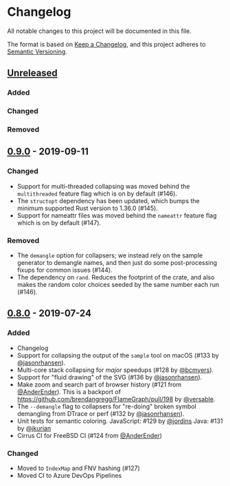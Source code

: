 # Changelog
All notable changes to this project will be documented in this file.

The format is based on [Keep a Changelog](https://keepachangelog.com/en/1.0.0/),
and this project adheres to [Semantic Versioning](https://semver.org/spec/v2.0.0.html).

## [Unreleased]
### Added

### Changed

### Removed

## [0.9.0] - 2019-09-11
### Changed
- Support for multi-threaded collapsing was moved behind the
  `multithreaded` feature flag which is on by default (#146).
- The `structopt` dependency has been updated, which bumps the minimum
  supported Rust version to 1.36.0 (#145).
- Support for nameattr files was moved behind the `nameattr` feature
  flag which is on by default (#147).

### Removed
- The `demangle` option for collapsers; we instead rely on the sample
  generator to demangle names, and then just do some post-processing
  fixups for common issues (#144).
- The dependency on `rand`. Reduces the footprint of the crate, and also
  makes the random color choices seeded by the same number each run
  (#146).

## [0.8.0] - 2019-07-24
### Added
- Changelog
- Support for collapsing the output of the `sample` tool on macOS (#133 by [@jasonrhansen](https://github.com/jasonrhansen)).
- Multi-core stack collapsing for _major_ speedups (#128 by [@bcmyers](https://github.com/bcmyers)).
- Support for "fluid drawing" of the SVG (#136 by [@jasonrhansen](https://github.com/jasonrhansen)).
- Make zoom and search part of browser history (#121 from [@AnderEnder](https://github.com/AnderEnder)).
  This is a backport of https://github.com/brendangregg/FlameGraph/pull/198 by [@versable](https://github.com/versable).
- The `--demangle` flag to collapsers for "re-doing" broken symbol demangling from DTrace or perf (#132 by [@jasonrhansen](https://github.com/jasonrhansen)).
- Unit tests for semantic coloring.
  JavaScript: #129 by [@jordins](https://github.com/jordins)
  Java: #131 by [@jkurian](https://github.com/jkurian)
- Cirrus CI for FreeBSD CI (#124 from [@AnderEnder](https://github.com/AnderEnder))

### Changed
- Moved to `IndexMap` and FNV hashing (#127)
- Moved CI to Azure DevOps Pipelines

[Unreleased]: https://github.com/jonhoo/inferno/compare/v0.9.0...HEAD
[0.9.0]: https://github.com/jonhoo/inferno/compare/v0.8.0...v0.9.0
[0.8.0]: https://github.com/jonhoo/inferno/compare/v0.7.0...v0.8.0
